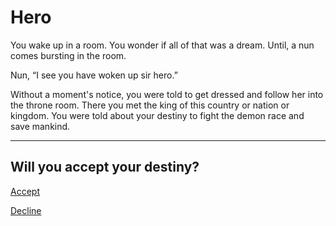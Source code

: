 # Hero
You wake up in a room. You wonder if all of that was a dream. Until, a nun comes bursting in the room.  
  
Nun, “I see you have woken up sir hero.”
  
Without a moment's notice, you were told to get dressed and follow her into the throne room. There you met the king of this country or nation or kingdom. You were told about your destiny to fight the demon race and save mankind.

---
  
Will you accept your destiny?  
--- 



[Accept](savior.md)  

[Decline](mercenary.md)  